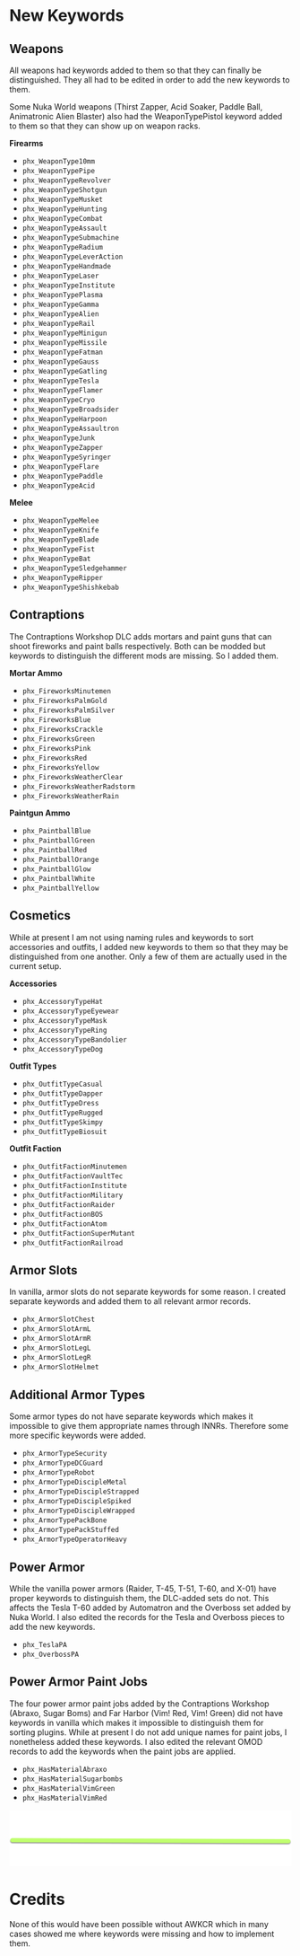 # New Keywords

## Weapons

All weapons had keywords added to them so that they can finally be distinguished. They all had to be edited in order to add the new keywords to them.

Some Nuka World weapons (Thirst Zapper, Acid Soaker, Paddle Ball, Animatronic Alien Blaster) also had the WeaponTypePistol keyword added to them so that they can show up on weapon racks.

**Firearms**

- `phx_WeaponType10mm`
- `phx_WeaponTypePipe`
- `phx_WeaponTypeRevolver`
- `phx_WeaponTypeShotgun`
- `phx_WeaponTypeMusket`
- `phx_WeaponTypeHunting`
- `phx_WeaponTypeCombat`
- `phx_WeaponTypeAssault`
- `phx_WeaponTypeSubmachine`
- `phx_WeaponTypeRadium`
- `phx_WeaponTypeLeverAction`
- `phx_WeaponTypeHandmade`
- `phx_WeaponTypeLaser`
- `phx_WeaponTypeInstitute`
- `phx_WeaponTypePlasma`
- `phx_WeaponTypeGamma`
- `phx_WeaponTypeAlien`
- `phx_WeaponTypeRail`
- `phx_WeaponTypeMinigun`
- `phx_WeaponTypeMissile`
- `phx_WeaponTypeFatman`
- `phx_WeaponTypeGauss`
- `phx_WeaponTypeGatling`
- `phx_WeaponTypeTesla`
- `phx_WeaponTypeFlamer`
- `phx_WeaponTypeCryo`
- `phx_WeaponTypeBroadsider`
- `phx_WeaponTypeHarpoon`
- `phx_WeaponTypeAssaultron`
- `phx_WeaponTypeJunk`
- `phx_WeaponTypeZapper`
- `phx_WeaponTypeSyringer`
- `phx_WeaponTypeFlare`
- `phx_WeaponTypePaddle`
- `phx_WeaponTypeAcid`

**Melee**

- `phx_WeaponTypeMelee`
- `phx_WeaponTypeKnife`
- `phx_WeaponTypeBlade`
- `phx_WeaponTypeFist`
- `phx_WeaponTypeBat`
- `phx_WeaponTypeSledgehammer`
- `phx_WeaponTypeRipper`
- `phx_WeaponTypeShishkebab`

## Contraptions

The Contraptions Workshop DLC adds mortars and paint guns that can shoot fireworks and paint balls respectively. Both can be modded but keywords to distinguish the different mods are missing. So I added them.

**Mortar Ammo**

- `phx_FireworksMinutemen`
- `phx_FireworksPalmGold`
- `phx_FireworksPalmSilver`
- `phx_FireworksBlue`
- `phx_FireworksCrackle`
- `phx_FireworksGreen`
- `phx_FireworksPink`
- `phx_FireworksRed`
- `phx_FireworksYellow`
- `phx_FireworksWeatherClear`
- `phx_FireworksWeatherRadstorm`
- `phx_FireworksWeatherRain`

**Paintgun Ammo**

- `phx_PaintballBlue`
- `phx_PaintballGreen`
- `phx_PaintballRed`
- `phx_PaintballOrange`
- `phx_PaintballGlow`
- `phx_PaintballWhite`
- `phx_PaintballYellow`

## Cosmetics

While at present I am not using naming rules and keywords to sort accessories and outfits, I added new keywords to them so that they may be distinguished from one another. Only a few of them are actually used in the current setup.

**Accessories**

- `phx_AccessoryTypeHat`
- `phx_AccessoryTypeEyewear`
- `phx_AccessoryTypeMask`
- `phx_AccessoryTypeRing`
- `phx_AccessoryTypeBandolier`
- `phx_AccessoryTypeDog`

**Outfit Types**

- `phx_OutfitTypeCasual`
- `phx_OutfitTypeDapper`
- `phx_OutfitTypeDress`
- `phx_OutfitTypeRugged`
- `phx_OutfitTypeSkimpy`
- `phx_OutfitTypeBiosuit`

**Outfit Faction**

- `phx_OutfitFactionMinutemen`
- `phx_OutfitFactionVaultTec`
- `phx_OutfitFactionInstitute`
- `phx_OutfitFactionMilitary`
- `phx_OutfitFactionRaider`
- `phx_OutfitFactionBOS`
- `phx_OutfitFactionAtom`
- `phx_OutfitFactionSuperMutant`
- `phx_OutfitFactionRailroad`

## Armor Slots

In vanilla, armor slots do not separate keywords for some reason. I created separate keywords and added them to all relevant armor records.

- `phx_ArmorSlotChest`
- `phx_ArmorSlotArmL`
- `phx_ArmorSlotArmR`
- `phx_ArmorSlotLegL`
- `phx_ArmorSlotLegR`
- `phx_ArmorSlotHelmet`

## Additional Armor Types

Some armor types do not have separate keywords which makes it impossible to give them appropriate names through INNRs. Therefore some more specific keywords were added.

- `phx_ArmorTypeSecurity`
- `phx_ArmorTypeDCGuard`
- `phx_ArmorTypeRobot`
- `phx_ArmorTypeDiscipleMetal`
- `phx_ArmorTypeDiscipleStrapped`
- `phx_ArmorTypeDiscipleSpiked`
- `phx_ArmorTypeDiscipleWrapped`
- `phx_ArmorTypePackBone`
- `phx_ArmorTypePackStuffed`
- `phx_ArmorTypeOperatorHeavy`

## Power Armor

While the vanilla power armors (Raider, T-45, T-51, T-60, and X-01) have proper keywords to distinguish them, the DLC-added sets do not. This affects the Tesla T-60 added by Automatron and the Overboss set added by Nuka World. I also edited the records for the Tesla and Overboss pieces to add the new keywords.

- `phx_TeslaPA`
- `phx_OverbossPA`

## Power Armor Paint Jobs

The four power armor paint jobs added by the Contraptions Workshop (Abraxo, Sugar Boms) and Far Harbor (Vim! Red, Vim! Green) did not have keywords in vanilla which makes it impossible to distinguish them for sorting plugins. While at present I do not add unique names for paint jobs, I nonetheless added these keywords. I also edited the relevant OMOD records to add the keywords when the paint jobs are applied.

- `phx_HasMaterialAbraxo`
- `phx_HasMaterialSugarbombs`
- `phx_HasMaterialVimGreen`
- `phx_HasMaterialVimRed`

![separator](../../Media/Separator.png)

# Credits

None of this would have been possible without AWKCR which in many cases showed me where keywords were missing and how to implement them.